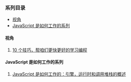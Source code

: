 ### <a name="目录">系列目录</a>

- [视角](#视角)
- [JavaScript 是如何工作的系列](#JavaScript是如何工作的系列)

<a name="视角"></a>

#### 视角

1. [10 个技巧，帮咱们更快更好的学习编程](https://github.com/qq449245884/xiaozhi/issues/156)

<a name="JavaScript是如何工作的系列"></a>

#### JavaScript 是如何工作的系列

1. [JavaScript 是如何工作的：引擎，运行时和调用堆栈的概述](https://github.com/qq449245884/xiaozhi/issues/1)
